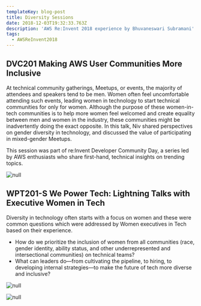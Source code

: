 ```yaml
---
templateKey: blog-post
title: Diversity Sessions
date: 2018-12-03T19:32:33.763Z
description: 'AWS Re:Invent 2018 experience by Bhuvaneswari Subramani'
tags:
  - AWSReInvent2018
---
```

## DVC201 Making AWS User Communities More Inclusive

At technical community gatherings, Meetups, or events, the majority of attendees and speakers tend to be men. Women often feel uncomfortable attending such events, leading women in technology to start technical communities for only for women. Although the purpose of these women-in-tech communities is to help more women feel welcomed and create equality between men and women in the industry, these communities might be inadvertently doing the exact opposite. In this talk, Niv shared perspectives on gender diversity in technology, and discussed the value of participating in mixed-gender Meetups.

This session was part of re:Invent Developer Community Day, a series led by AWS enthusiasts who share first-hand, technical insights on trending topics.

![null](/img/niv.png)

## WPT201-S We Power Tech: Lightning Talks with Executive Women in Tech

Diversity in technology often starts with a focus on women and these were common questions which were addressed by Women executives in Tech based on their experience.

* How do we prioritize the inclusion of women from all communities (race, gender identity, ability status, and other underrepresented and intersectional communities) on technical teams? 
* What can leaders do—from cultivating the pipeline, to hiring, to developing internal strategies—to make the future of tech more diverse and inclusive? 

![null](/img/wepower_1.png)

![null](/img/wepower_2.png)

